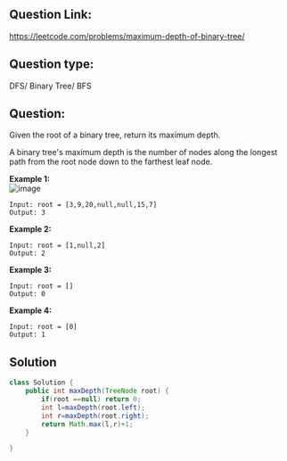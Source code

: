 ## Question Link:
https://leetcode.com/problems/maximum-depth-of-binary-tree/

## Question type: 
DFS/ Binary Tree/ BFS
## Question:
Given the root of a binary tree, return its maximum depth.

A binary tree's maximum depth is the number of nodes along the longest path from the root node down to the farthest leaf node.

**Example 1:**  
![image](https://assets.leetcode.com/uploads/2020/11/26/tmp-tree.jpg)
```
Input: root = [3,9,20,null,null,15,7]
Output: 3
```
**Example 2:**
```
Input: root = [1,null,2]
Output: 2
```
**Example 3:**
```
Input: root = []
Output: 0
```
**Example 4:**
```
Input: root = [0]
Output: 1
```
## Solution

```java
class Solution {
    public int maxDepth(TreeNode root) {
        if(root ==null) return 0;
        int l=maxDepth(root.left);
        int r=maxDepth(root.right);
        return Math.max(l,r)+1;
    }

}
```
